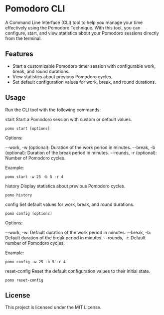 # Pomodoro CLI
A Command Line Interface (CLI) tool to help you manage your time effectively using the Pomodoro Technique. With this tool, you can configure, start, and view statistics about your Pomodoro sessions directly from the terminal.

## Features
- Start a customizable Pomodoro timer session with configurable work, break, and round durations.
- View statistics about previous Pomodoro cycles.
- Set default configuration values for work, break, and round durations.


## Usage
Run the CLI tool with the following commands:

start
Start a Pomodoro session with custom or default values.

```pomo start [options]```

Options:

--work, -w (optional): Duration of the work period in minutes.
--break, -b (optional): Duration of the break period in minutes.
--rounds, -r (optional): Number of Pomodoro cycles.

Example:

```pomo start -w 25 -b 5 -r 4```

history
Display statistics about previous Pomodoro cycles.

```pomo history```

config
Set default values for work, break, and round durations.

```pomo config [options]```

Options:

--work, -w: Default duration of the work period in minutes.
--break, -b: Default duration of the break period in minutes.
--rounds, -r: Default number of Pomodoro cycles.

Example:

```pomo config -w 25 -b 5 -r 4```

reset-config
Reset the default configuration values to their initial state.

```pomo reset-config```

## License
This project is licensed under the MIT License.